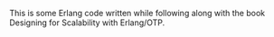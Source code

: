 This is some Erlang code written while following along with the book Designing for Scalability with Erlang/OTP.